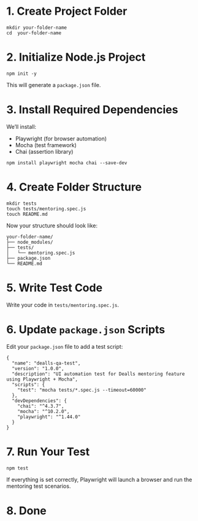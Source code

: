 # 1. Create Project Folder
   
```
mkdir your-folder-name
cd  your-folder-name
```

# 2. Initialize Node.js Project
```npm init -y```

This will generate a ``package.json`` file.

# 3. Install Required Dependencies
We’ll install:
* Playwright (for browser automation)
* Mocha (test framework)
* Chai (assertion library)
  
```npm install playwright mocha chai --save-dev```

# 4. Create Folder Structure
```
mkdir tests
touch tests/mentoring.spec.js
touch README.md
```
Now your structure should look like:
```
your-folder-name/
├── node_modules/
├── tests/
│   └── mentoring.spec.js
├── package.json
└── README.md
```

#  5. Write Test Code
Write your code in ``tests/mentoring.spec.js``.

# 6. Update ``package.json`` Scripts
Edit your ``package.json`` file to add a test script:
```
{
  "name": "dealls-qa-test",
  "version": "1.0.0",
  "description": "UI automation test for Dealls mentoring feature using Playwright + Mocha",
  "scripts": {
    "test": "mocha tests/*.spec.js --timeout=60000"
  },
  "devDependencies": {
    "chai": "^4.3.7",
    "mocha": "^10.2.0",
    "playwright": "^1.44.0"
  }
}
```

# 7. Run Your Test
```
npm test
```
If everything is set correctly, Playwright will launch a browser and run the mentoring test scenarios.

#  8. Done
